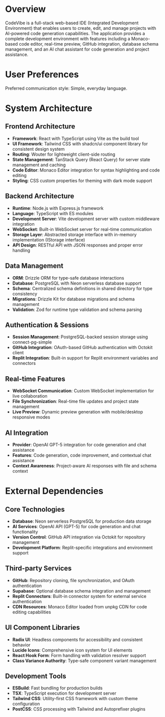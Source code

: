 # Overview

CodeVibe is a full-stack web-based IDE (Integrated Development Environment) that enables users to create, edit, and manage projects with AI-powered code generation capabilities. The application provides a complete development environment with features including a Monaco-based code editor, real-time preview, GitHub integration, database schema management, and an AI chat assistant for code generation and project assistance.

# User Preferences

Preferred communication style: Simple, everyday language.

# System Architecture

## Frontend Architecture
- **Framework**: React with TypeScript using Vite as the build tool
- **UI Framework**: Tailwind CSS with shadcn/ui component library for consistent design system
- **Routing**: Wouter for lightweight client-side routing
- **State Management**: TanStack Query (React Query) for server state management and caching
- **Code Editor**: Monaco Editor integration for syntax highlighting and code editing
- **Styling**: CSS custom properties for theming with dark mode support

## Backend Architecture
- **Runtime**: Node.js with Express.js framework
- **Language**: TypeScript with ES modules
- **Development Server**: Vite development server with custom middleware integration
- **WebSocket**: Built-in WebSocket server for real-time communication
- **Storage Layer**: Abstracted storage interface with in-memory implementation (IStorage interface)
- **API Design**: RESTful API with JSON responses and proper error handling

## Data Management
- **ORM**: Drizzle ORM for type-safe database interactions
- **Database**: PostgreSQL with Neon serverless database support
- **Schema**: Centralized schema definitions in shared directory for type consistency
- **Migrations**: Drizzle Kit for database migrations and schema management
- **Validation**: Zod for runtime type validation and schema parsing

## Authentication & Sessions
- **Session Management**: PostgreSQL-backed session storage using connect-pg-simple
- **GitHub Integration**: OAuth-based GitHub authentication with Octokit client
- **Replit Integration**: Built-in support for Replit environment variables and connectors

## Real-time Features
- **WebSocket Communication**: Custom WebSocket implementation for live collaboration
- **File Synchronization**: Real-time file updates and project state management
- **Live Preview**: Dynamic preview generation with mobile/desktop responsive modes

## AI Integration
- **Provider**: OpenAI GPT-5 integration for code generation and chat assistance
- **Features**: Code generation, code improvement, and contextual chat assistance
- **Context Awareness**: Project-aware AI responses with file and schema context

# External Dependencies

## Core Technologies
- **Database**: Neon serverless PostgreSQL for production data storage
- **AI Services**: OpenAI API (GPT-5) for code generation and chat functionality
- **Version Control**: GitHub API integration via Octokit for repository management
- **Development Platform**: Replit-specific integrations and environment support

## Third-party Services
- **GitHub**: Repository cloning, file synchronization, and OAuth authentication
- **Supabase**: Optional database schema integration and management
- **Replit Connectors**: Built-in connector system for external service authentication
- **CDN Resources**: Monaco Editor loaded from unpkg CDN for code editing capabilities

## UI Component Libraries
- **Radix UI**: Headless components for accessibility and consistent behavior
- **Lucide Icons**: Comprehensive icon system for UI elements
- **React Hook Form**: Form handling with validation resolver support
- **Class Variance Authority**: Type-safe component variant management

## Development Tools
- **ESBuild**: Fast bundling for production builds
- **TSX**: TypeScript execution for development server
- **Tailwind CSS**: Utility-first CSS framework with custom theme configuration
- **PostCSS**: CSS processing with Tailwind and Autoprefixer plugins